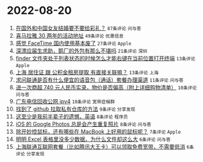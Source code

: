 # 2022-08-20

1. [在国外和中国女友结婚要不要给彩礼？](https://www.v2ex.com/t/874131) `87条评论` `问与答`
1. [喜马拉雅 30 两年的活动地址](https://www.v2ex.com/t/874139) `49条评论` `优惠信息`
1. [感觉 FaceTime 国内使用基本废了](https://www.v2ex.com/t/874138) `27条评论` `Apple`
1. [深漂应届生求助，鹅厂的外包有那么不堪吗](https://www.v2ex.com/t/874143) `21条评论` `深圳`
1. [finder 文件夹处于列表状态的时候怎么才能右键在当前位置打开终端](https://www.v2ex.com/t/874140) `13条评论` `Apple`
1. [上海 居住证 跟 公积金租房提取 有直接关联嘛？](https://www.v2ex.com/t/874127) `13条评论` `上海`
1. [求问联通是否有什么便宜的语音包（通话）套餐办理渠道](https://www.v2ex.com/t/874125) `11条评论` `问与答`
1. [进一次商超 740 元人民币实录，物价是否偏高（附上详细购物清单）](https://www.v2ex.com/t/874170) `10条评论` `问与答`
1. [广东电信回收公网 ipv4](https://www.v2ex.com/t/874146) `10条评论` `宽带症候群`
1. [找到了 github 拉取私有仓库的方法](https://www.v2ex.com/t/874128) `9条评论` `分享发现`
1. [这至少是我前半辈子的遗憾，英语](https://www.v2ex.com/t/874173) `8条评论` `程序员`
1. [iOS 的 Google Photos 总是会产生重复照片](https://www.v2ex.com/t/874129) `8条评论` `问与答`
1. [除开妙控鼠标，还有哪些在 MacBook 上好用的鼠标呢？](https://www.v2ex.com/t/874141) `7条评论` `Apple`
1. [明明 Excel 表格里没多少数据，为什么文件却这么大](https://www.v2ex.com/t/874137) `6条评论` `问与答`
1. [上海联通互联网套餐（比如腾讯大王卡）可以领取免费宽带，不需要低消](https://www.v2ex.com/t/874124) `6条评论` `分享发现`
